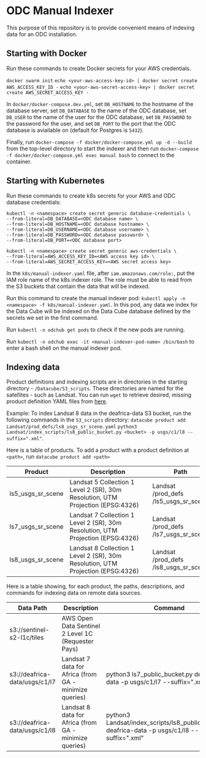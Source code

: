 # ODC Manual Indexer

This purpose of this repository is to provide convenient means of indexing data for an ODC installation.

## Starting with Docker 

Run these commands to create Docker secrets for your AWS credentials.

`docker swarm init`
`echo <your-aws-access-key-id> | docker secret create AWS_ACCESS_KEY_ID -`
`echo <your-aws-secret-access-key> | docker secret create AWS_SECRET_ACCESS_KEY -`

In `docker/docker-compose.dev.yml`, set `DB_HOSTNAME` to the hostname of the database server, set `DB_DATABASE` to the name of the ODC database, set `DB_USER` to the name of the user for the ODC database, set `DB_PASSWORD` to the password for the user, and set `DB_PORT` to the port that the ODC database is aviailable on (default for Postgres is `5432`).

Finally, run `docker-compose -f docker/docker-compose.yml up -d --build` from the top-level directory to start the indexer and then run `docker-compose -f docker/docker-compose.yml exec manual bash` to connect to the container.

## Starting with Kubernetes

Run these commands to create k8s secrets for your AWS and ODC database credentials:
```
kubectl -n <namespace> create secret generic database-credentials \
--from-literal=DB_DATABASE=<ODC database name> \
--from-literal=DB_HOSTNAME=<ODC database hostname> \
--from-literal=DB_USERNAME=<ODC database username> \
--from-literal=DB_PASSWORD=<ODC database password> \
--from-literal=DB_PORT=<ODC database port>
```
```
kubectl -n <namespace> create secret generic aws-credentials \
--from-literal=AWS_ACCESS_KEY_ID=<AWS access key id> \
--from-literal=AWS_SECRET_ACCESS_KEY=<AWS secret access key>
```

In the `k8s/manual-indexer.yaml` file, after `iam.amazonaws.com/role:`, put the IAM role name of the k8s indexer role. The role must be able to read from the S3 buckets that contain the data that will be indexed.

Run this command to create the manual indexer pod: `kubectl apply -n <namespace> -f k8s/manual-indexer.yaml`. In this pod, any data we index for the Data Cube will be indexed on the Data Cube database defined by the secrets we set in the first command.

Run `kubectl -n odchub get pods` to check if the new pods are running.

Run `kubectl -n odchub exec -it <manual-indexer-pod-name> /bin/bash` to enter a bash shell on the manual indexer pod.

## Indexing data

Product definitions and indexing scripts are in directories in the starting directory - `/Datacube/S3_scripts`. These directories are named for the satellites - such as Landsat. You can run `wget` to retrieve desired, missing product definition YAML files from [here](https://github.com/opendatacube/datacube-core/tree/develop/docs/config_samples/dataset_types).

Example: To index Landsat 8 data in the deafrica-data S3 bucket, run the following commands in the `S3_scripts` directory:
`datacube product add Landsat/prod_defs/ls8_usgs_sr_scene.yaml`
`python3 Landsat/index_scripts/ls8_public_bucket.py <bucket> -p usgs/c1/l8 --suffix=".xml"`.

Here is a table of products.
To add a product with a product definition at `<path>`, run `datacube product add <path>`

| Product | <div style="width:200px"></div>Description | Path |
|---------|---------------|------|
| ls5_usgs_sr_scene | Landsat 5 Collection 1 Level 2 (SR), 30m Resolution, UTM Projection (EPSG:4326) | Landsat<br>/prod_defs<br>/ls5_usgs_sr_scene |
| ls7_usgs_sr_scene | Landsat 7 Collection 1 Level 2 (SR), 30m Resolution, UTM Projection (EPSG:4326) | Landsat<br>/prod_defs<br>/ls7_usgs_sr_scene |
| ls8_usgs_sr_scene | Landsat 8 Collection 1 Level 2 (SR), 30m Resolution, UTM Projection (EPSG:4326) | Landsat<br>/prod_defs<br>/ls8_usgs_sr_scene |

Here is a table showing, for each product, the paths, descriptions, and commands for indexing data on remote data sources.

| Data Path | <div style="width:100px"></div>Description | Command |
|------|-------------|---------|
| s3://sentinel-s2-l1c/tiles | AWS Open Data Sentinel 2 Level 1C (Requester Pays) |  |
| s3://deafrica-data/usgs/c1/l7 | Landsat 7 data for Africa (from GA - minimize queries) | python3 ls7_public_bucket.py deafrica-data -p usgs/c1/l7 --suffix=".xml"
| s3://deafrica-data/usgs/c1/l8 | Landsat 8 data for Africa (from GA - minimize queries) | python3 Landsat/index_scripts/ls8_public_bucket.py deafrica-data -p usgs/c1/l8 --suffix=".xml" |
